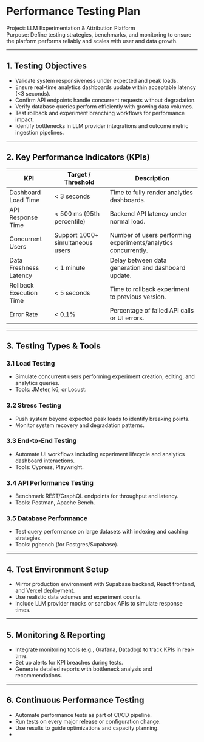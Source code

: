 # **Performance Testing Plan**

Project: LLM Experimentation & Attribution Platform  
Purpose: Define testing strategies, benchmarks, and monitoring to ensure the platform performs reliably and scales with user and data growth.

---

## **1\. Testing Objectives**

* Validate system responsiveness under expected and peak loads.  
* Ensure real-time analytics dashboards update within acceptable latency (\<3 seconds).  
* Confirm API endpoints handle concurrent requests without degradation.  
* Verify database queries perform efficiently with growing data volumes.  
* Test rollback and experiment branching workflows for performance impact.  
* Identify bottlenecks in LLM provider integrations and outcome metric ingestion pipelines.

---

## **2\. Key Performance Indicators (KPIs)**

| KPI | Target / Threshold | Description |
| ----- | ----- | ----- |
| Dashboard Load Time | \< 3 seconds | Time to fully render analytics dashboards. |
| API Response Time | \< 500 ms (95th percentile) | Backend API latency under normal load. |
| Concurrent Users | Support 1000+ simultaneous users | Number of users performing experiments/analytics concurrently. |
| Data Freshness Latency | \< 1 minute | Delay between data generation and dashboard update. |
| Rollback Execution Time | \< 5 seconds | Time to rollback experiment to previous version. |
| Error Rate | \< 0.1% | Percentage of failed API calls or UI errors. |

---

## **3\. Testing Types & Tools**

### **3.1 Load Testing**

* Simulate concurrent users performing experiment creation, editing, and analytics queries.  
* Tools: JMeter, k6, or Locust.

### **3.2 Stress Testing**

* Push system beyond expected peak loads to identify breaking points.  
* Monitor system recovery and degradation patterns.

### **3.3 End-to-End Testing**

* Automate UI workflows including experiment lifecycle and analytics dashboard interactions.  
* Tools: Cypress, Playwright.

### **3.4 API Performance Testing**

* Benchmark REST/GraphQL endpoints for throughput and latency.  
* Tools: Postman, Apache Bench.

### **3.5 Database Performance**

* Test query performance on large datasets with indexing and caching strategies.  
* Tools: pgbench (for Postgres/Supabase).

---

## **4\. Test Environment Setup**

* Mirror production environment with Supabase backend, React frontend, and Vercel deployment.  
* Use realistic data volumes and experiment counts.  
* Include LLM provider mocks or sandbox APIs to simulate response times.

---

## **5\. Monitoring & Reporting**

* Integrate monitoring tools (e.g., Grafana, Datadog) to track KPIs in real-time.  
* Set up alerts for KPI breaches during tests.  
* Generate detailed reports with bottleneck analysis and recommendations.

---

## **6\. Continuous Performance Testing**

* Automate performance tests as part of CI/CD pipeline.  
* Run tests on every major release or configuration change.  
* Use results to guide optimizations and capacity planning.  
* 

